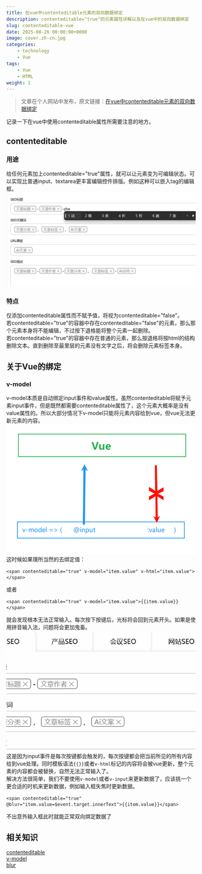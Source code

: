 ```yaml
---
title: 在vue中contenteditable元素的双向数据绑定
description: contenteditable="true"的元素属性详解以及在vue中的双向数据绑定
slug: contenteditable-vue
date: 2025-08-26 00:00:00+0000
image: cover.zh-cn.jpg
categories:
    - technology
    - Vue
tags:
    - Vue
    - HTML
weight: 1
---
```

> 文章在个人网站中发布，原文链接：[在vue中contenteditable元素的双向数据绑定](https://blog.zhoujump.club/p/contenteditable-vue/)  

记录一下在vue中使用contenteditable属性所需要注意的地方。
## contenteditable
### 用途
给任何元素加上contenteditable="true"属性，就可以让元素变为可编辑状态。可以实现比普通input、textarea更丰富编辑控件排版。例如这种可以嵌入tag的编辑框。
![一个可以嵌入tag的文本编辑器](1-1.png)
### 特点
仅添加contenteditable属性而不赋予值，将视为contenteditable="false"。  
若contenteditable="true"的容器中存在contenteditable="false"的元素，那么那个元素本身将不能编辑，不过按下退格能将整个元素一起删除。  
若contenteditable="true"的容器中存在普通的元素，那么按退格将按html的结构删除文本。直到删除至最里层的元素没有文字之后，将会删除元素标签本身。
## 关于Vue的绑定  
### v-model
v-model本质是自动绑定input事件和value属性。虽然contenteditable将赋予元素input事件，但是既然都需要contenteditable属性了，这个元素大概率是没有value属性的。所以大部分情况下v-model只能将元素内容给到vue，但vue无法更新元素的内容。  
![contenteditable元素的v-model](2-1.png)
这时候如果理所当然的去绑定值：
```vue
<span contenteditable="true" v-model="item.value" v-html="item.value"></span>
```
或者
```vue
<span contenteditable="true" v-model="item.value">{{item.value}}</span>
```
就会发现根本无法正常输入。每次按下按键后，光标将会回到元素开头。如果是使用拼音输入法，问题将会更加鬼畜。
![无法正常输入](2-2.gif)
这是因为input事件是每次按键都会触发的，每次按键都会把当前所见的所有内容给到vue处理。同时模板语法`{{}}`或者`v-html`标记的内容将会被vue更新，整个元素的内容都会被替换，自然无法正常输入了。  
解决方法很简单，我们不要使用`v-model`或者`v-input`来更新数据了，应该挑一个更合适的时机来更新数据，例如输入框失焦时更新数据。
```vue
<span contenteditable="true" @blur="item.value=$event.target.innerText">{{item.value}}</span>
```
不出意外输入框此时就能正常双向绑定数据了

## 相关知识
[contenteditable](https://developer.mozilla.org/zh-CN/docs/Web/HTML/Reference/Global_attributes/contenteditable)  
[v-model](https://cn.vuejs.org/guide/components/v-model)  
[blur](https://developer.mozilla.org/zh-CN/docs/Web/API/Element/blur_event)
